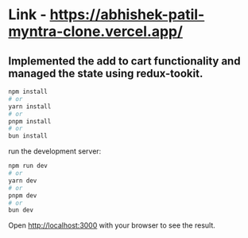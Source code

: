 # Link - https://abhishek-patil-myntra-clone.vercel.app/

## Implemented the add to cart functionality and managed the state using __redux-tookit__.



```bash
npm install
# or
yarn install
# or
pnpm install
# or
bun install
```


run the development server:

```bash
npm run dev
# or
yarn dev
# or
pnpm dev
# or
bun dev
```

Open [http://localhost:3000](http://localhost:3000) with your browser to see the result.





